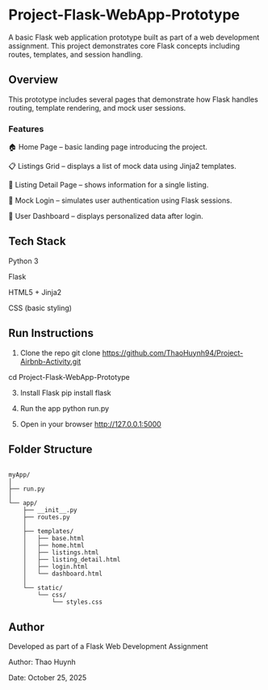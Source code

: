# Project-Flask-WebApp-Prototype

A basic Flask web application prototype built as part of a web development assignment.
This project demonstrates core Flask concepts including routes, templates, and session handling.

## Overview

This prototype includes several pages that demonstrate how Flask handles routing, template rendering, and mock user sessions.

### Features

🏠 Home Page – basic landing page introducing the project.

📋 Listings Grid – displays a list of mock data using Jinja2 templates.

🏡 Listing Detail Page – shows information for a single listing.

🔐 Mock Login – simulates user authentication using Flask sessions.

👤 User Dashboard – displays personalized data after login.

## Tech Stack

Python 3

Flask

HTML5 + Jinja2

CSS (basic styling)

## Run Instructions
1. Clone the repo
git clone https://github.com/ThaoHuynh94/Project-Airbnb-Activity.git

cd Project-Flask-WebApp-Prototype

3. Install Flask
pip install flask

4. Run the app
python run.py

5. Open in your browser
http://127.0.0.1:5000

## Folder Structure

```

myApp/
│
├── run.py
│
└── app/
    ├── __init__.py
    ├── routes.py
    │
    ├── templates/
    │   ├── base.html
    │   ├── home.html
    │   ├── listings.html
    │   ├── listing_detail.html
    │   ├── login.html
    │   └── dashboard.html
    │
    └── static/
        └── css/
            └── styles.css

```
## Author

Developed as part of a Flask Web Development Assignment

Author: Thao Huynh

Date: October 25, 2025

